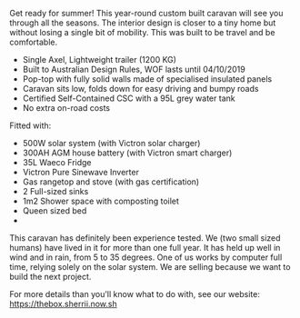 Get ready for summer! This year-round custom built caravan will see you through all the seasons. The interior design is closer to a tiny home but without losing a single bit of mobility. This was built to be travel and be comfortable. 

- Single Axel, Lightweight trailer (1200 KG)
- Built to Australian Design Rules, WOF lasts until 04/10/2019
- Pop-top with fully solid walls made of specialised insulated panels 
- Caravan sits low, folds down for easy driving and bumpy roads
- Certified Self-Contained CSC with a 95L grey water tank
- No extra on-road costs

Fitted with: 
- 500W solar system (with Victron solar charger)
- 300AH AGM house battery (with Victron smart charger)
- 35L Waeco Fridge
- Victron Pure Sinewave Inverter
- Gas rangetop and stove (with gas certification)
- 2 Full-sized sinks
- 1m2 Shower space with composting toilet
- Queen sized bed
- 

This caravan has definitely been experience tested. We (two small sized humans) have lived in it for more than one full year. It has held up well in wind and in rain, from 5 to 35 degrees. One of us works by computer full time, relying solely on the solar system. We are selling because we want to build the next project.

For more details than you'll know what to do with, see our website: 
https://thebox.sherrii.now.sh
